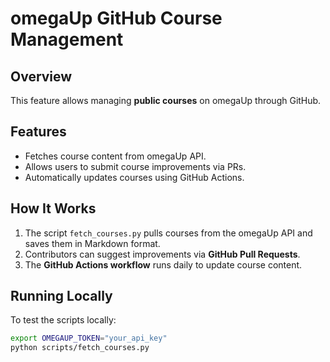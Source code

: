 # omegaUp GitHub Course Management

## Overview
This feature allows managing **public courses** on omegaUp through GitHub.

## Features
- Fetches course content from omegaUp API.
- Allows users to submit course improvements via PRs.
- Automatically updates courses using GitHub Actions.

## How It Works
1. The script `fetch_courses.py` pulls courses from the omegaUp API and saves them in Markdown format.
2. Contributors can suggest improvements via **GitHub Pull Requests**.
3. The **GitHub Actions workflow** runs daily to update course content.

## Running Locally
To test the scripts locally:
```sh
export OMEGAUP_TOKEN="your_api_key"
python scripts/fetch_courses.py
